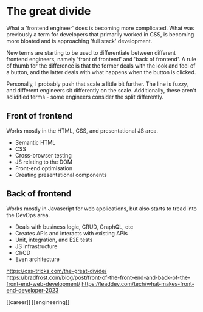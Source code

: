 # The great divide

What a 'frontend engineer' does is becoming more complicated. What was previously a term for developers that primarily worked in CSS, is becoming more bloated and is approaching 'full stack' development.

New terms are starting to be used to differentiate between different frontend engineers, namely 'front of frontend' and 'back of frontend'. A rule of thumb for the difference is that the former deals with the look and feel of a button, and the latter deals with what happens when the button is clicked.

Personally, I probably push that scale a little bit further. The line is fuzzy, and different engineers sit differently on the scale. Additionally, these aren't solidified terms - some engineers consider the split differently.

## Front of frontend
Works mostly in the HTML, CSS, and presentational JS area.
- Semantic HTML
- CSS
- Cross-browser testing
- JS relating to the DOM
- Front-end optimisation
- Creating presentational components

## Back of frontend
Works mostly in Javascript for web applications, but also starts to tread into the DevOps area.
- Deals with business logic, CRUD, GraphQL, etc
- Creates APIs and interacts with existing APIs
- Unit, integration, and E2E tests
- JS infrastructure
- CI/CD
- Even architecture

https://css-tricks.com/the-great-divide/
https://bradfrost.com/blog/post/front-of-the-front-end-and-back-of-the-front-end-web-development/
https://leaddev.com/tech/what-makes-front-end-developer-2023

[[career]]
[[engineering]]